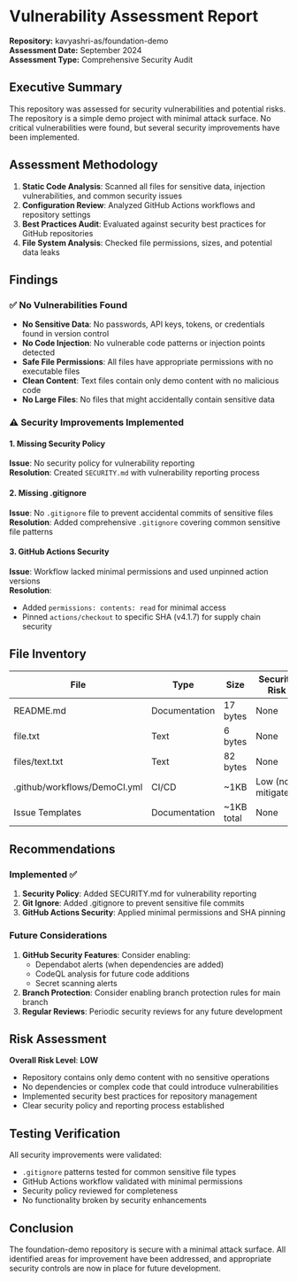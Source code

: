 # Vulnerability Assessment Report

**Repository:** kavyashri-as/foundation-demo  
**Assessment Date:** September 2024  
**Assessment Type:** Comprehensive Security Audit  

## Executive Summary

This repository was assessed for security vulnerabilities and potential risks. The repository is a simple demo project with minimal attack surface. No critical vulnerabilities were found, but several security improvements have been implemented.

## Assessment Methodology

1. **Static Code Analysis**: Scanned all files for sensitive data, injection vulnerabilities, and common security issues
2. **Configuration Review**: Analyzed GitHub Actions workflows and repository settings
3. **Best Practices Audit**: Evaluated against security best practices for GitHub repositories
4. **File System Analysis**: Checked file permissions, sizes, and potential data leaks

## Findings

### ✅ No Vulnerabilities Found
- **No Sensitive Data**: No passwords, API keys, tokens, or credentials found in version control
- **No Code Injection**: No vulnerable code patterns or injection points detected
- **Safe File Permissions**: All files have appropriate permissions with no executable files
- **Clean Content**: Text files contain only demo content with no malicious code
- **No Large Files**: No files that might accidentally contain sensitive data

### ⚠️ Security Improvements Implemented

#### 1. Missing Security Policy
**Issue**: No security policy for vulnerability reporting  
**Resolution**: Created `SECURITY.md` with vulnerability reporting process

#### 2. Missing .gitignore
**Issue**: No `.gitignore` file to prevent accidental commits of sensitive files  
**Resolution**: Added comprehensive `.gitignore` covering common sensitive file patterns

#### 3. GitHub Actions Security
**Issue**: Workflow lacked minimal permissions and used unpinned action versions  
**Resolution**: 
- Added `permissions: contents: read` for minimal access
- Pinned `actions/checkout` to specific SHA (v4.1.7) for supply chain security

## File Inventory

| File | Type | Size | Security Risk |
|------|------|------|---------------|
| README.md | Documentation | 17 bytes | None |
| file.txt | Text | 6 bytes | None |
| files/text.txt | Text | 82 bytes | None |
| .github/workflows/DemoCI.yml | CI/CD | ~1KB | Low (now mitigated) |
| Issue Templates | Documentation | ~1KB total | None |

## Recommendations

### Implemented ✅
1. **Security Policy**: Added SECURITY.md for vulnerability reporting
2. **Git Ignore**: Added .gitignore to prevent sensitive file commits
3. **GitHub Actions Security**: Applied minimal permissions and SHA pinning

### Future Considerations
1. **GitHub Security Features**: Consider enabling:
   - Dependabot alerts (when dependencies are added)
   - CodeQL analysis for future code additions
   - Secret scanning alerts
2. **Branch Protection**: Consider enabling branch protection rules for main branch
3. **Regular Reviews**: Periodic security reviews for any future development

## Risk Assessment

**Overall Risk Level**: **LOW**

- Repository contains only demo content with no sensitive operations
- No dependencies or complex code that could introduce vulnerabilities
- Implemented security best practices for repository management
- Clear security policy and reporting process established

## Testing Verification

All security improvements were validated:
- `.gitignore` patterns tested for common sensitive file types
- GitHub Actions workflow validated with minimal permissions
- Security policy reviewed for completeness
- No functionality broken by security enhancements

## Conclusion

The foundation-demo repository is secure with a minimal attack surface. All identified areas for improvement have been addressed, and appropriate security controls are now in place for future development.